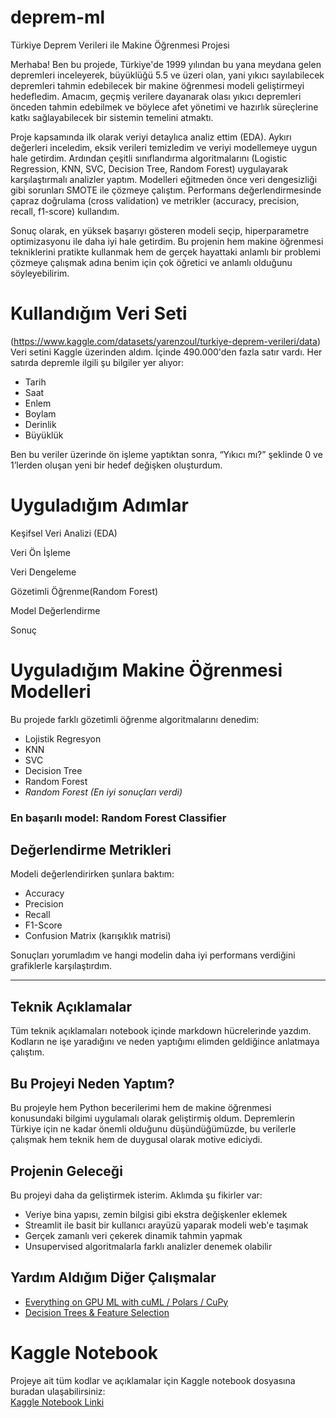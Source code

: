 # deprem-ml
 Türkiye Deprem Verileri ile Makine Öğrenmesi Projesi

Merhaba! Ben bu projede, Türkiye'de 1999 yılından bu yana meydana gelen depremleri inceleyerek, büyüklüğü 5.5 ve üzeri olan, yani yıkıcı sayılabilecek depremleri tahmin edebilecek bir makine öğrenmesi modeli geliştirmeyi hedefledim. Amacım, geçmiş verilere dayanarak olası yıkıcı depremleri önceden tahmin edebilmek ve böylece afet yönetimi ve hazırlık süreçlerine katkı sağlayabilecek bir sistemin temelini atmaktı.

Proje kapsamında ilk olarak veriyi detaylıca analiz ettim (EDA). Aykırı değerleri inceledim, eksik verileri temizledim ve veriyi modellemeye uygun hale getirdim. Ardından çeşitli sınıflandırma algoritmalarını (Logistic Regression, KNN, SVC, Decision Tree, Random Forest) uygulayarak karşılaştırmalı analizler yaptım. Modelleri eğitmeden önce veri dengesizliği gibi sorunları SMOTE ile çözmeye çalıştım. Performans değerlendirmesinde çapraz doğrulama (cross validation) ve metrikler (accuracy, precision, recall, f1-score) kullandım.

Sonuç olarak, en yüksek başarıyı gösteren modeli seçip, hiperparametre optimizasyonu ile daha iyi hale getirdim. Bu projenin hem makine öğrenmesi tekniklerini pratikte kullanmak hem de gerçek hayattaki anlamlı bir problemi çözmeye çalışmak adına benim için çok öğretici ve anlamlı olduğunu söyleyebilirim.

# Kullandığım Veri Seti
(https://www.kaggle.com/datasets/yarenzoul/turkiye-deprem-verileri/data)
Veri setini Kaggle üzerinden aldım. İçinde 490.000'den fazla satır vardı. Her satırda depremle ilgili şu bilgiler yer alıyor:

- Tarih
- Saat
- Enlem
- Boylam
- Derinlik
- Büyüklük

Ben bu veriler üzerinde ön işleme yaptıktan sonra, “Yıkıcı mı?” şeklinde 0 ve 1’lerden oluşan yeni bir hedef değişken oluşturdum.

# Uyguladığım Adımlar
Keşifsel Veri Analizi (EDA)

Veri Ön İşleme

Veri Dengeleme

Gözetimli Öğrenme(Random Forest)

Model Değerlendirme

Sonuç

# Uyguladığım Makine Öğrenmesi Modelleri

Bu projede farklı gözetimli öğrenme algoritmalarını denedim:

- Lojistik Regresyon
- KNN
- SVC
- Decision Tree
- Random Forest
- *Random Forest (En iyi sonuçları verdi)*

### En başarılı model: Random Forest Classifier

## Değerlendirme Metrikleri

Modeli değerlendirirken şunlara baktım:

- Accuracy
- Precision
- Recall
- F1-Score
- Confusion Matrix (karışıklık matrisi)

Sonuçları yorumladım ve hangi modelin daha iyi performans verdiğini grafiklerle karşılaştırdım.

---

## Teknik Açıklamalar

Tüm teknik açıklamaları notebook içinde markdown hücrelerinde yazdım. Kodların ne işe yaradığını ve neden yaptığımı elimden geldiğince anlatmaya çalıştım.

## Bu Projeyi Neden Yaptım?

Bu projeyle hem Python becerilerimi hem de makine öğrenmesi konusundaki bilgimi uygulamalı olarak geliştirmiş oldum. Depremlerin Türkiye için ne kadar önemli olduğunu düşündüğümüzde, bu verilerle çalışmak hem teknik hem de duygusal olarak motive ediciydi.


## Projenin Geleceği

Bu projeyi daha da geliştirmek isterim. Aklımda şu fikirler var:

- Veriye bina yapısı, zemin bilgisi gibi ekstra değişkenler eklemek
- Streamlit ile basit bir kullanıcı arayüzü yaparak modeli web'e taşımak
- Gerçek zamanlı veri çekerek dinamik tahmin yapmak
- Unsupervised algoritmalarla farklı analizler denemek olabilir


## Yardım Aldığım Diğer Çalışmalar

- [Everything on GPU ML with cuML / Polars / CuPy](https://www.kaggle.com/code/goker67/everything-on-gpu-ml-with-cuml-polars-cupy)  
- [Decision Trees & Feature Selection](https://www.kaggle.com/code/goker67/decision-trees-acc-metrics-feature-selection)

# Kaggle Notebook
Projeye ait tüm kodlar ve açıklamalar için Kaggle notebook dosyasına buradan ulaşabilirsiniz:  
[Kaggle Notebook Linki](https://www.kaggle.com/code/haticesarmustafaolu/t-rk-ye-deprem-ver-ler-le-mak-ne-renmes)
